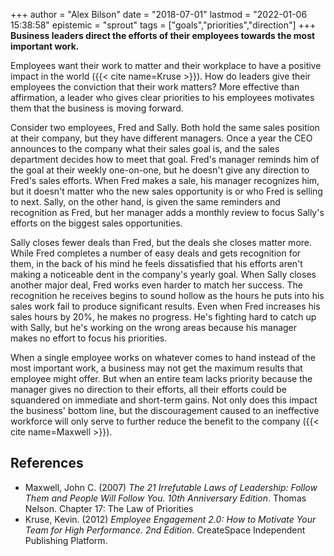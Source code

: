 +++
author = "Alex Bilson"
date = "2018-07-01"
lastmod = "2022-01-06 15:38:58"
epistemic = "sprout"
tags = ["goals","priorities","direction"]
+++
**Business leaders direct the efforts of their employees towards the most important work.**

Employees want their work to matter and their workplace to have a positive impact in the world ({{< cite name=Kruse >}}). How do leaders give their employees the conviction that their work matters? More effective than affirmation, a leader who gives clear priorities to his employees motivates them that the business is moving forward.

Consider two employees, Fred and Sally. Both hold the same sales position at their company, but they have different managers. Once a year the CEO announces to the company what their sales goal is, and the sales department decides how to meet that goal. Fred's manager reminds him of the goal at their weekly one-on-one, but he doesn't give any direction to Fred's sales efforts. When Fred makes a sale, his manager recognizes him, but it doesn't matter who the new sales opportunity is or who Fred is selling to next. Sally, on the other hand, is given the same reminders and recognition as Fred, but her manager adds a monthly review to focus Sally's efforts on the biggest sales opportunities.

Sally closes fewer deals than Fred, but the deals she closes matter more. While Fred completes a number of easy deals and gets recognition for them, in the back of his mind he feels dissatisfied that his efforts aren't making a noticeable dent in the company's yearly goal. When Sally closes another major deal, Fred works even harder to match her success. The recognition he receives begins to sound hollow as the hours he puts into his sales work fail to produce significant results. Even when Fred increases his sales hours by 20%, he makes no progress. He's fighting hard to catch up with Sally, but he's working on the wrong areas because his manager makes no effort to focus his priorities.

When a single employee works on whatever comes to hand instead of the most important work, a business may not get the maximum results that employee might offer. But when an entire team lacks priority because the manager gives no direction to their efforts, all their efforts could be squandered on immediate and short-term gains. Not only does this impact the business' bottom line, but the discouragement caused to an ineffective workforce will only serve to further reduce the benefit to the company ({{< cite name=Maxwell >}}).

## References

- Maxwell, John C. (2007) _The 21 Irrefutable Laws of Leadership: Follow Them and People Will Follow You. 10th Anniversary Edition_. Thomas Nelson. Chapter 17: The Law of Priorities
- Kruse, Kevin. (2012) _Employee Engagement 2.0: How to Motivate Your Team for High Performance. 2nd Edition_. CreateSpace Independent Publishing Platform.
